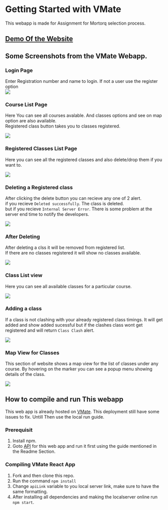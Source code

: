 # Getting Started with VMate

This webapp is made for Assignment for Mortorq selection process.

## [Demo Of the Website](https://drive.google.com/file/d/1w6g-LfoVTvn4aVmb8_MTBQmvZEH6Ezu8/view?usp=sharing)

## Some Screenshots from the VMate Webapp.

### Login Page   

Enter Registration number and name to login. If not a user use the register option   
<img src="src/assets/login.png"></img>

### Course List Page

Here You can see all courses avalable. And classes options and see on map option are also available.   
Registered class button takes you to classes registered.

<img src="src/assets/courseList.png"></img>

### Registered Classes List Page

Here you can see all the registered classes and also delete/drop them if you want to.

<img src="src/assets/RegisteredClasses.png"></img>

### Deleting a Registered class

After clicking the delete button you can recieve any one of 2 alert.   
if you recieve `Deleted successfully`. The class is deleted.   
but if you recieve `Internal Server Error`. There is some problem at the server end time to notify the developers.

<img src="src/assets/Deleting.png"></img>

### After Deleting

After deleting a clss it will be removed from registered list.  
If there are no classes registered it will show no classes available.  

<img src="src/assets/Afterdel.png"></img>

### Class List view

Here you can see all available classes for a particular course.

<img src="src/assets/classes.png"></img>

### Adding a class

If a class is not clashing with your already registered class timings. It will get added and show added sucessful but if the clashes class wont get registered and will return `Class Clash` alert.

<img src="src/assets/adding.png"></img>

### Map View for Classes

This section of website shows a map view for the list of classes under any course. By hovering on the marker you can see a popup menu showing details of the class.

<img src="src/assets/mapView.png"></img>

## How to compile and run This webapp

This web app is already hosted on [VMate](https://vmate.herokuapp.com/). This deployment still have some issues to fix. Untill Then use the local run guide.

### Prerequisit
1. Install npm.
2. Goto [API](https://github.com/nexus-hash/API-for-VMate) for this web app and run it first using the guide mentioned in the Readme Section.

### Compiling VMate React App
1. Fork and then clone this repo.
2. Run the command `npm install`
3. Change `apiLink` variable to you local server link, make sure to have the same formatting.
3. After installing all dependencies and making the localserver online run `npm start`.
